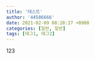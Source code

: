 ```yaml
---
title: '테스트'
author: '44586666'
date: 2021-02-09 08:28:27 +0900
categories: [일반, 일반]
tags: [태그1, 태그2]
---
```

123